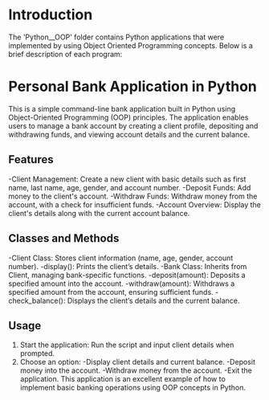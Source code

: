 # Introduction
The 'Python__OOP' folder contains Python applications that were implemented by using Object 
Oriented Programming concepts. Below is a brief description of each program:
# Personal Bank Application in Python
This is a simple command-line bank application built in Python using Object-Oriented Programming (OOP) principles. The application enables users to manage a bank account by creating a client profile, depositing and withdrawing funds, and viewing account details and the current balance.
## Features
-Client Management: Create a new client with basic details such as first name, last name, age, gender, and account number.
-Deposit Funds: Add money to the client's account.
-Withdraw Funds: Withdraw money from the account, with a check for insufficient funds.
-Account Overview: Display the client's details along with the current account balance.
## Classes and Methods
-Client Class: Stores client information (name, age, gender, account number).
  -display(): Prints the client’s details.
-Bank Class: Inherits from Client, managing bank-specific functions.
  -deposit(amount): Deposits a specified amount into the account.
  -withdraw(amount): Withdraws a specified amount from the account, ensuring sufficient funds.
  -check_balance(): Displays the client’s details and the current balance.
## Usage
 1. Start the application: Run the script and input client details when prompted.
 2. Choose an option:
  -Display client details and current balance.
  -Deposit money into the account.
  -Withdraw money from the account.
  -Exit the application.
This application is an excellent example of how to implement basic banking operations using OOP concepts in Python.

